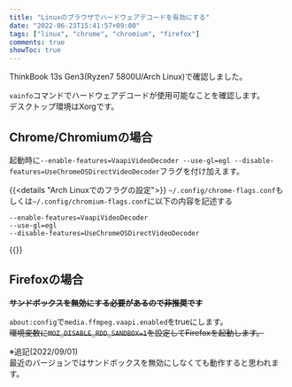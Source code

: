 ```yaml
---
title: "Linuxのブラウザでハードウェアデコードを有効にする"
date: "2022-06-23T15:41:57+09:00"
tags: ["linux", "chrome", "chromium", "firefox"]
comments: true
showToc: true
---
```

ThinkBook 13s Gen3(Ryzen7 5800U/Arch Linux)で確認しました。

`vainfo`コマンドでハードウェアデコードが使用可能なことを確認します。  
デスクトップ環境はXorgです。

## Chrome/Chromiumの場合

起動時に`--enable-features=VaapiVideoDecoder --use-gl=egl --disable-features=UseChromeOSDirectVideoDecoder`フラグを付け加えます。

{{<details "Arch Linuxでのフラグの設定">}}
`~/.config/chrome-flags.conf`もしくは`~/.config/chromium-flags.conf`に以下の内容を記述する
```
--enable-features=VaapiVideoDecoder
--use-gl=egl
--disable-features=UseChromeOSDirectVideoDecoder
```
{{</details>}}

## Firefoxの場合

~~**サンドボックスを無効にする必要があるので非推奨です**~~

`about:config`で`media.ffmpeg.vaapi.enabled`をtrueにします。  
~~環境変数に`MOZ_DISABLE_RDD_SANDBOX=1`を設定してFirefoxを起動します。~~

※追記(2022/09/01)  
最近のバージョンではサンドボックスを無効にしなくても動作すると思われます。